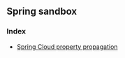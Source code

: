 ## Spring sandbox

### Index

* [Spring Cloud property propagation](https://github.com/kkurczewski/spring-sandbox/tree/spring-cloud)